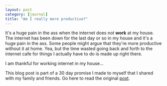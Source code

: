 ```yaml
---
layout: post
category: [journal]
title: "Am I really more productive?"
---
```


It's a huge pain in the ass when the internet does not <strong>work</strong> at my house. The internet has been down for the last day or so in my house and it's a huge pain in the ass. Some people might argue that they're more productive without it at home. Yea, but the time wasted going back and forth to the internet cafe for things I actually have to do is made up right there. 

I am thankful for working internet in my house...


This blog post is part of a 30 day promise I made to myself that I shared with my family and friends. Go here to read the original <a href="/journal/2011/11/03/art-of-accountability.html">post</a>. 

 